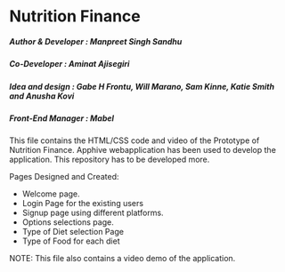 # Nutrition Finance

##### Author & Developer : Manpreet Singh Sandhu  
##### Co-Developer : Aminat Ajisegiri
##### Idea and design : Gabe H Frontu, Will Marano, Sam Kinne, Katie Smith and Anusha Kovi
##### Front-End Manager : Mabel
This file contains the HTML/CSS code and video of the Prototype of Nutrition Finance. Apphive webapplication has been used to develop the application. This repository has to be developed more.

Pages Designed and Created:

- Welcome page.
- Login Page for the existing users
- Signup page using different platforms.
- Options selections page.
- Type of Diet selection Page
- Type of Food for each diet

NOTE: This file also contains a video demo of the application.
